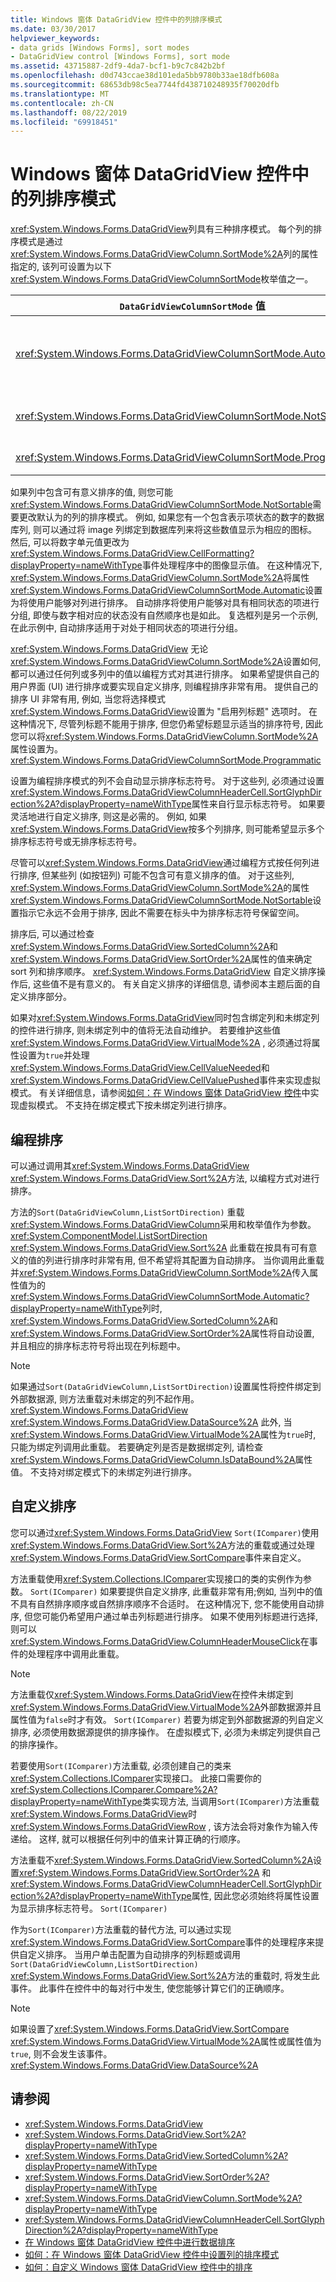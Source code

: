 ```yaml
---
title: Windows 窗体 DataGridView 控件中的列排序模式
ms.date: 03/30/2017
helpviewer_keywords:
- data grids [Windows Forms], sort modes
- DataGridView control [Windows Forms], sort mode
ms.assetid: 43715887-2df9-4da7-bcf1-b9c7c842b2bf
ms.openlocfilehash: d0d743ccae38d101eda5bb9780b33ae18dfb608a
ms.sourcegitcommit: 68653db98c5ea7744fd438710248935f70020dfb
ms.translationtype: MT
ms.contentlocale: zh-CN
ms.lasthandoff: 08/22/2019
ms.locfileid: "69918451"
---
```

# <a name="column-sort-modes-in-the-windows-forms-datagridview-control"></a>Windows 窗体 DataGridView 控件中的列排序模式
<xref:System.Windows.Forms.DataGridView>列具有三种排序模式。 每个列的排序模式是通过<xref:System.Windows.Forms.DataGridViewColumn.SortMode%2A>列的属性指定的, 该列可设置为以下<xref:System.Windows.Forms.DataGridViewColumnSortMode>枚举值之一。  
  
|`DataGridViewColumnSortMode` 值|描述|  
|----------------------------------------|-----------------|  
|<xref:System.Windows.Forms.DataGridViewColumnSortMode.Automatic>|文本框列的默认值。 除非列标题用于选择, 否则, 单击列标题会自动<xref:System.Windows.Forms.DataGridView>按此列对进行排序, 并显示指示排序顺序的标志符号。|  
|<xref:System.Windows.Forms.DataGridViewColumnSortMode.NotSortable>|非文本框列的默认值。 您可以通过编程方式对此列进行排序;但是, 它不用于排序, 因此不会为排序标志符号保留任何空间。|  
|<xref:System.Windows.Forms.DataGridViewColumnSortMode.Programmatic>|您可以通过编程方式对此列进行排序, 并为排序标志符号保留空间。|  
  
 如果列中包含可有意义排序的值, 则您可能<xref:System.Windows.Forms.DataGridViewColumnSortMode.NotSortable>需要更改默认为的列的排序模式。 例如, 如果您有一个包含表示项状态的数字的数据库列, 则可以通过将 image 列绑定到数据库列来将这些数值显示为相应的图标。 然后, 可以将数字单元值更改为<xref:System.Windows.Forms.DataGridView.CellFormatting?displayProperty=nameWithType>事件处理程序中的图像显示值。 在这种情况下, <xref:System.Windows.Forms.DataGridViewColumn.SortMode%2A>将属性<xref:System.Windows.Forms.DataGridViewColumnSortMode.Automatic>设置为将使用户能够对列进行排序。 自动排序将使用户能够对具有相同状态的项进行分组, 即使与数字相对应的状态没有自然顺序也是如此。 复选框列是另一个示例, 在此示例中, 自动排序适用于对处于相同状态的项进行分组。  
  
 <xref:System.Windows.Forms.DataGridView> 无论<xref:System.Windows.Forms.DataGridViewColumn.SortMode%2A>设置如何, 都可以通过任何列或多列中的值以编程方式对其进行排序。 如果希望提供自己的用户界面 (UI) 进行排序或要实现自定义排序, 则编程排序非常有用。 提供自己的排序 UI 非常有用, 例如, 当您将选择模式<xref:System.Windows.Forms.DataGridView>设置为 "启用列标题" 选项时。 在这种情况下, 尽管列标题不能用于排序, 但您仍希望标题显示适当的排序符号, 因此您可以将<xref:System.Windows.Forms.DataGridViewColumn.SortMode%2A>属性设置为。 <xref:System.Windows.Forms.DataGridViewColumnSortMode.Programmatic>  
  
 设置为编程排序模式的列不会自动显示排序标志符号。 对于这些列, 必须通过设置<xref:System.Windows.Forms.DataGridViewColumnHeaderCell.SortGlyphDirection%2A?displayProperty=nameWithType>属性来自行显示标志符号。 如果要灵活地进行自定义排序, 则这是必需的。 例如, 如果<xref:System.Windows.Forms.DataGridView>按多个列排序, 则可能希望显示多个排序标志符号或无排序标志符号。  
  
 尽管可以<xref:System.Windows.Forms.DataGridView>通过编程方式按任何列进行排序, 但某些列 (如按钮列) 可能不包含可有意义排序的值。 对于这些列, <xref:System.Windows.Forms.DataGridViewColumn.SortMode%2A>的属性<xref:System.Windows.Forms.DataGridViewColumnSortMode.NotSortable>设置指示它永远不会用于排序, 因此不需要在标头中为排序标志符号保留空间。  
  
 排序后, 可以通过检查<xref:System.Windows.Forms.DataGridView.SortedColumn%2A>和<xref:System.Windows.Forms.DataGridView.SortOrder%2A>属性的值来确定 sort 列和排序顺序。 <xref:System.Windows.Forms.DataGridView> 自定义排序操作后, 这些值不是有意义的。 有关自定义排序的详细信息, 请参阅本主题后面的自定义排序部分。  
  
 如果对<xref:System.Windows.Forms.DataGridView>同时包含绑定列和未绑定列的控件进行排序, 则未绑定列中的值将无法自动维护。 若要维护这些值<xref:System.Windows.Forms.DataGridView.VirtualMode%2A> , 必须通过将属性设置为`true`并处理<xref:System.Windows.Forms.DataGridView.CellValueNeeded>和<xref:System.Windows.Forms.DataGridView.CellValuePushed>事件来实现虚拟模式。 有关详细信息，请参阅[如何：在 Windows 窗体 DataGridView 控件](how-to-implement-virtual-mode-in-the-windows-forms-datagridview-control.md)中实现虚拟模式。 不支持在绑定模式下按未绑定列进行排序。  
  
## <a name="programmatic-sorting"></a>编程排序  
 可以通过调用其<xref:System.Windows.Forms.DataGridView> <xref:System.Windows.Forms.DataGridView.Sort%2A>方法, 以编程方式对进行排序。  
  
 方法的`Sort(DataGridViewColumn,ListSortDirection)` 重载<xref:System.Windows.Forms.DataGridViewColumn>采用和枚举值作为参数。<xref:System.ComponentModel.ListSortDirection> <xref:System.Windows.Forms.DataGridView.Sort%2A> 此重载在按具有可有意义的值的列进行排序时非常有用, 但不希望将其配置为自动排序。 当你调用此重载并<xref:System.Windows.Forms.DataGridViewColumn.SortMode%2A>传入属性值为的<xref:System.Windows.Forms.DataGridViewColumnSortMode.Automatic?displayProperty=nameWithType>列时, <xref:System.Windows.Forms.DataGridView.SortedColumn%2A>和<xref:System.Windows.Forms.DataGridView.SortOrder%2A>属性将自动设置, 并且相应的排序标志符号将出现在列标题中。  
  
> [!NOTE]
> 如果通过`Sort(DataGridViewColumn,ListSortDirection)`设置属性将控件绑定到外部数据源, 则方法重载对未绑定的列不起作用。 <xref:System.Windows.Forms.DataGridView> <xref:System.Windows.Forms.DataGridView.DataSource%2A> 此外, 当<xref:System.Windows.Forms.DataGridView.VirtualMode%2A>属性为`true`时, 只能为绑定列调用此重载。 若要确定列是否是数据绑定列, 请检查<xref:System.Windows.Forms.DataGridViewColumn.IsDataBound%2A>属性值。 不支持对绑定模式下的未绑定列进行排序。  
  
## <a name="custom-sorting"></a>自定义排序  
 您可以通过<xref:System.Windows.Forms.DataGridView> `Sort(IComparer)`使用<xref:System.Windows.Forms.DataGridView.Sort%2A>方法的重载或通过处理<xref:System.Windows.Forms.DataGridView.SortCompare>事件来自定义。  
  
 方法重载使用<xref:System.Collections.IComparer>实现接口的类的实例作为参数。 `Sort(IComparer)` 如果要提供自定义排序, 此重载非常有用;例如, 当列中的值不具有自然排序顺序或自然排序顺序不合适时。 在这种情况下, 您不能使用自动排序, 但您可能仍希望用户通过单击列标题进行排序。 如果不使用列标题进行选择, 则可以<xref:System.Windows.Forms.DataGridView.ColumnHeaderMouseClick>在事件的处理程序中调用此重载。  
  
> [!NOTE]
> 方法重载仅<xref:System.Windows.Forms.DataGridView>在控件未绑定到<xref:System.Windows.Forms.DataGridView.VirtualMode%2A>外部数据源并且属性值为`false`时才有效。 `Sort(IComparer)` 若要为绑定到外部数据源的列自定义排序, 必须使用数据源提供的排序操作。 在虚拟模式下, 必须为未绑定列提供自己的排序操作。  
  
 若要使用`Sort(IComparer)`方法重载, 必须创建自己的类来<xref:System.Collections.IComparer>实现接口。 此接口需要你的<xref:System.Collections.IComparer.Compare%2A?displayProperty=nameWithType>类实现方法, 当调用`Sort(IComparer)`方法重载<xref:System.Windows.Forms.DataGridView>时<xref:System.Windows.Forms.DataGridViewRow> , 该方法会将对象作为输入传递给。 这样, 就可以根据任何列中的值来计算正确的行顺序。  
  
 方法重载不<xref:System.Windows.Forms.DataGridView.SortedColumn%2A>设置<xref:System.Windows.Forms.DataGridView.SortOrder%2A> 和<xref:System.Windows.Forms.DataGridViewColumnHeaderCell.SortGlyphDirection%2A?displayProperty=nameWithType>属性, 因此您必须始终将属性设置为显示排序标志符号。 `Sort(IComparer)`  
  
 作为`Sort(IComparer)`方法重载的替代方法, 可以通过实现<xref:System.Windows.Forms.DataGridView.SortCompare>事件的处理程序来提供自定义排序。 当用户单击配置为自动排序的列标题或调用`Sort(DataGridViewColumn,ListSortDirection)` <xref:System.Windows.Forms.DataGridView.Sort%2A>方法的重载时, 将发生此事件。 此事件在控件中的每对行中发生, 使您能够计算它们的正确顺序。  
  
> [!NOTE]
> 如果设置了<xref:System.Windows.Forms.DataGridView.SortCompare> <xref:System.Windows.Forms.DataGridView.VirtualMode%2A>属性或属性值为`true`, 则不会发生该事件。 <xref:System.Windows.Forms.DataGridView.DataSource%2A>  
  
## <a name="see-also"></a>请参阅

- <xref:System.Windows.Forms.DataGridView>
- <xref:System.Windows.Forms.DataGridView.Sort%2A?displayProperty=nameWithType>
- <xref:System.Windows.Forms.DataGridView.SortedColumn%2A?displayProperty=nameWithType>
- <xref:System.Windows.Forms.DataGridView.SortOrder%2A?displayProperty=nameWithType>
- <xref:System.Windows.Forms.DataGridViewColumn.SortMode%2A?displayProperty=nameWithType>
- <xref:System.Windows.Forms.DataGridViewColumnHeaderCell.SortGlyphDirection%2A?displayProperty=nameWithType>
- [在 Windows 窗体 DataGridView 控件中进行数据排序](sorting-data-in-the-windows-forms-datagridview-control.md)
- [如何：在 Windows 窗体 DataGridView 控件中设置列的排序模式](set-the-sort-modes-for-columns-wf-datagridview-control.md)
- [如何：自定义 Windows 窗体 DataGridView 控件中的排序](how-to-customize-sorting-in-the-windows-forms-datagridview-control.md)
